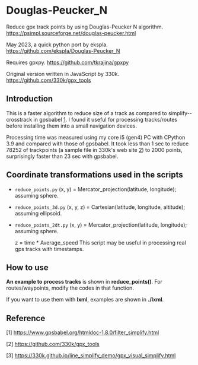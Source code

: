 # Douglas-Peucker_N

Reduce gpx track points by using Douglas-Peucker N algorithm.  https://psimpl.sourceforge.net/douglas-peucker.html

May 2023, a quick python port by ekspla.  https://github.com/ekspla/Douglas-Peucker_N

Requires gpxpy.  https://github.com/tkrajina/gpxpy

Original version written in JavaScript by 330k.  https://github.com/330k/gpx_tools

## Introduction
This is a faster algorithm to reduce size of a track as compared to simplify--crosstrack in gpsbabel [1](https://www.gpsbabel.org/htmldoc-1.8.0/filter_simplify.html).
I found it useful for processing tracks/routes before installing them into a small navigation devices.

Processing time was measured using my core i5 (gen4) PC with CPython 3.9 and compared with those of gpsbabel.
It took less than 1 sec to reduce 78252 of trackpoints (a sample file in 330k's web site  [2](https://github.com/330k/gpx_tools)) to 2000 points, 
surprisingly faster than 23 sec with gpsbabel.

## Coordinate transformations used in the scripts
- `reduce_points.py`
    (x, y) = Mercator_projection(latitude, longitude); assuming sphere.
- `reduce_points_3d.py`
    (x, y, z) = Cartesian(latitude, longitude, altitude); assuming ellipsoid.
- `reduce_points_2dt.py`
    (x, y) = Mercator_projection(latitude, longitude); assuming sphere.

    z = time * Average_speed
    This script may be useful in processing real gps tracks with timestamps.

## How to use
**An example to process tracks** is shown in **reduce_points()**.  For routes/waypoints, modify the codes in that function.

If you want to use them with **lxml**, examples are shown in **./lxml**.

## Reference
[1] https://www.gpsbabel.org/htmldoc-1.8.0/filter_simplify.html

[2] https://github.com/330k/gpx_tools

[3] https://330k.github.io/line_simplify_demo/gpx_visual_simplify.html
